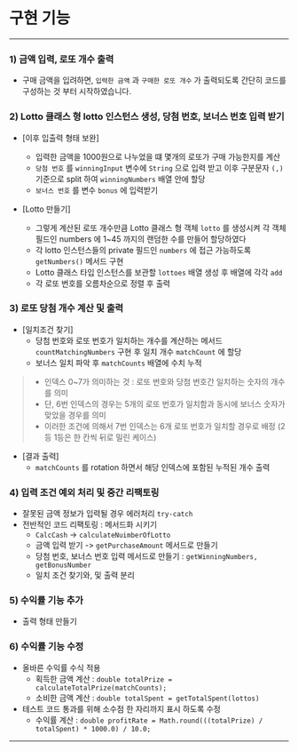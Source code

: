 # 구현 기능

---

### 1) 금액 입력, 로또 개수 출력
- 구매 금액을 입려하면, `입력한 금액` 과 `구매한 로또 개수` 가 출력되도록 간단히 코드를 구성하는 것 부터 시작하였습니다.

### 2) Lotto 클래스 형 lotto 인스턴스 생성, 당첨 번호, 보너스 번호 입력 받기
- [이후 입출력 형태 보완]
    - 입력한 금액을 1000원으로 나누었을 떄 몇개의 로또가 구매 가능한지를 계산
    - `당첨 번호` 를 `winningInput` 변수에 `String` 으로 입력 받고 이후 구분문자 `(,)` 기준으로 split 하여 `winningNumbers` 배열 안에 할당
    - `보너스 번호` 를 변수 `bonus` 에 입력받기

- [Lotto 만들기]
    - 그렇게 계산된 로또 개수만큼 Lotto 클래스 형 객체 `lotto` 를 생성시켜 각 객체 필드인 numbers 에 1~45 까지의 랜덤한 수를 만들어 할당하였다
    - 각 lotto 인스턴스들의 private 필드인 `numbers` 에 접근 가능하도록 `getNumbers()` 메서드 구현
    - Lotto 클래스 타입 인스턴스를 보관할 `lottoes` 배열 생성 후 배열에 각각 `add`
    - 각 로또 번호를 오름차순으로 정렬 후 출력

### 3) 로또 당첨 개수 계산 및 출력
- [일치조건 찾기]
    - 당첨 번호와 로또 번호가 일치하는 개수를 계산하는 메서드 `countMatchingNumbers` 구현 후 일치 개수 `matchCount` 에 할당
    - 보너스 일치 파악 후 `matchCounts` 배열에 수치 누적
>- 인덱스 0~7가 의미하는 것 : 로또 번호와 당첨 번호간 일치하는 숫자의 개수를 의미
>- 단, 6번 인덱스의 경우는 5개의 로또 번호가 일치함과 동시에 보너스 숫자가 맞았을 경우를 의미
>- 이러한 조건에 의해서 7번 인덱스는 6개 로또 번호가 일치할 경우로 배정 (2등 1등은 한 칸씩 뒤로 밀린 케이스)
-  [결과 출력]
    - `matchCounts` 를 rotation 하면서 해당 인덱스에 포함된 누적된 개수 출력



### 4) 입력 조건 예외 처리 및 중간 리팩토링
- 잘못된 금액 정보가 입력될 경우 에러처리 `try-catch`
- 전반적인 코드 리팩토링 : 메서드화 시키기
    - `CalcCash` -> `calculateNuimberOfLotto`
    - 금액 입력 받기 -> `getPurchaseAmount` 메서드로 만들기
    - 당첨 번호, 보너스 번호 입력 메서드로 만들기 : `getWinningNumbers, getBonusNumber`
    - 일치 조건 찾기와, 및 출력 분리

### 5) 수익률 기능 추가
- 출력 형태 만들기

### 6) 수익률 기능 수정
- 올바른 수익률 수식 적용
    - 획득한 금액 계산 : `double totalPrize = calculateTotalPrize(matchCounts);`
    - 소비한 금액 계산 : `double totalSpent = getTotalSpent(lottos)`
- 테스트 코드 통과를 위해 소수점 한 자리까지 표시 하도록 수정
    - 수익률 계산 : `double profitRate = Math.round(((totalPrize) / totalSpent) * 1000.0) / 10.0;`

--- 

